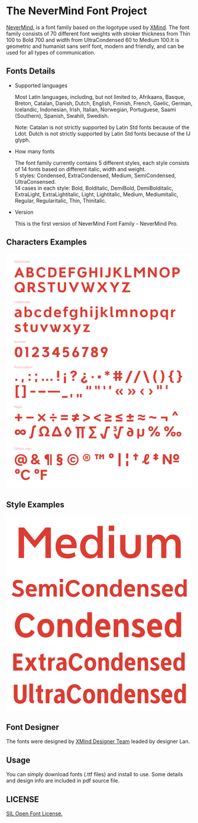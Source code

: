 # The NeverMind Font Project

[NeverMind](https://www.behance.net/gallery/89046307/NeverMind), is a font family based on the logotype used by [XMind](https://www.xmind.net/). The font family consists of 70 different font weights with stroker thickness from Thin 100 to Bold 700 and width from UltraCondensed 60 to Medium 100.It is geometric and humanist sans serif font, modern and friendly, and can be used for all types of communication.

## Fonts Details

* Supported languages

    Most Latin languages, including, but not limited to, Afrikaans, Basque, Breton, Catalan, Danish, Dutch, English, Finnish, French, Gaelic, German, Icelandic, Indonesian, Irish, Italian, Norwegian, Portuguese, Saami (Southern), Spanish, Swahili, Swedish.
    
    Note: Catalan is not strictly supported by Latin Std fonts because of the Ldot. Dutch is not strictly supported by Latin Std fonts because of the IJ glyph.

* How many fonts
    
    The font family currently contains 5 different styles, each style consists of 14 fonts based on different italic, width and weight.   
    5 styles: Condensed, ExtraCondensed, Medium, SemiCondensed, UltraConsensed.  
    14 cases in each style: Bold, Bolditalic, DemiBold, DemiBolditalic, ExtraLight, ExtraLightitalic, Light, Lightitalic, Medium, Mediumitalic, Regular, Regularitalic, Thin, Thinitalic.


* Version

    This is the first version of NeverMind Font Family - NeverMind Pro.

## Characters Examples 

![](sources/Characters_1.png)

## Style Examples
  
![](sources/Medium.png)
![](sources/Semicondensed.png)
![](sources/condensed.png)
![](sources/Extracondensed.png)
![](sources/Ultracondensed.png)

## Font Designer

The fonts were designed by [XMind Designer Team](https://www.zcool.com.cn/u/18786155) leaded by designer Lan.  

## Usage

You can simply download fonts (.ttf files) and install to use. Some details and design info are included in pdf source file.

## LICENSE 

[SIL Open Font License.](LICENSE)


